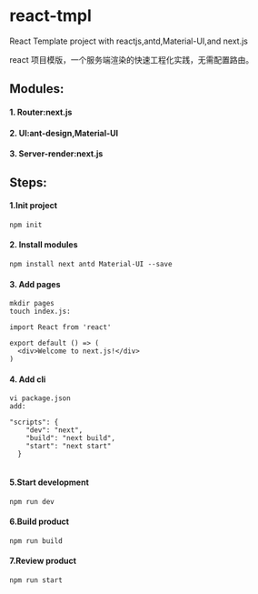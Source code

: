 # react-tmpl
React Template project with reactjs,antd,Material-UI,and next.js

react 项目模版，一个服务端渲染的快速工程化实践，无需配置路由。

## Modules:

#### 1. Router:next.js
#### 2. UI:ant-design,Material-UI
#### 3. Server-render:next.js

## Steps:

#### 1.Init project
```
npm init 
```
#### 2. Install modules
```
npm install next antd Material-UI --save
```
#### 3. Add pages
```
mkdir pages
touch index.js:

import React from 'react'

export default () => (
  <div>Welcome to next.js!</div>
)
```
#### 4. Add cli
```
vi package.json
add:

"scripts": {
    "dev": "next",
    "build": "next build",
    "start": "next start"
  }
  
```
#### 5.Start development
```
npm run dev
```
#### 6.Build product
```
npm run build
```
#### 7.Review product
```
npm run start
```





